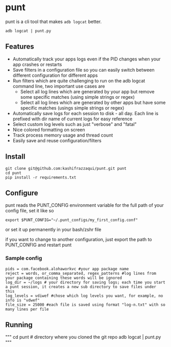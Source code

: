 # punt
punt is a cli tool that makes `adb logcat` better. 

```
adb logcat | punt.py
```

## Features
* Automatically track your apps logs even if the PID changes when your app crashes or restarts
* Save filters in a configuration file so you can easily switch between different configuration for different apps
* Run filters which are quite challenging to run on the adb logcat command line, two important use cases are 
    * Select all log lines which are generated by your app but remove some specific matches (using simple strings or regex)
    * Select all log lines which are generated by other apps but have some specific matches (usings simple strings or regex)
* Automatically save logs for each session to disk - all day. Each line is prefixed with dir name of current logs for easy reference
* Select custom log levels such as just "verbose" and "fatal"
* Nice colored formatting on screen
* Track process memory usage and thread count
* Easily save and reuse configuration/filters

## Install

```
git clone git@github.com:kashifrazzaqui/punt.git punt
cd punt
pip install -r requirements.txt
```

## Configure
punt reads the PUNT_CONFIG environment variable for the full path of your config file, set it like so
```
export $PUNT_CONFIG="~/.punt_configs/my_first_config.conf"
```
or set it up permanently in your bash/zshr file

if you want to change to another configuration, just export the path to PUNT_CONFIG and restart punt

### Sample config
```
pids = com.facebook.alohaworkvc #your app package name
reject = words, or_comma_separated, regex_patterns #log lines from your package containing these words will be ignored
log_dir = ~/logs # your directory for saving logs; each time you start a punt session, it creates a new sub directory to save files under this
log_levels = vdiwef #chose which log levels you want, for example, no info is "vdwef"
file_size = 25000 #each file is saved using format "log-n.txt" with so many lines per file
```

## Running
"""
cd punt # directory where you cloned the git repo
adb logcat | punt.py
"""


